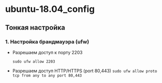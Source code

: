 # ubuntu-18.04_config
## Тонкая настройка

### 1. Настройка брандмауэра (ufw)

+ Разрешаем доступ к порту 2203

    `sudo ufw allow 2203`

+ Разрешаем доступ HTTP/HTTPS (port 80,443)
    `sudo ufw allow proto tcp from any to any port 80,443`
